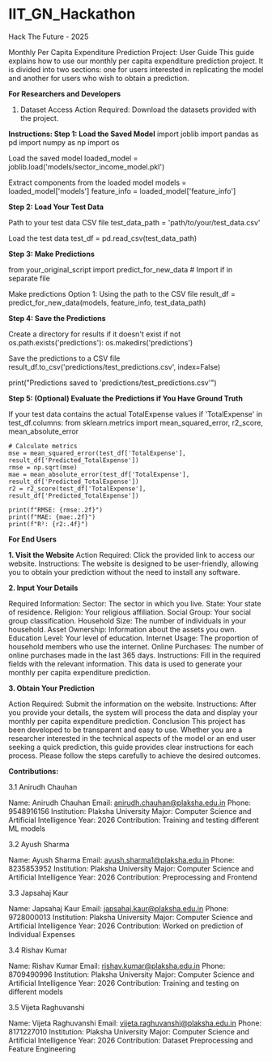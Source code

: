 # IIT_GN_Hackathon
Hack The Future - 2025

Monthly Per Capita Expenditure Prediction Project: User Guide
This guide explains how to use our monthly per capita expenditure prediction project. It is divided into two sections: one for users interested in replicating the model and another for users who wish to obtain a prediction.

**For Researchers and Developers**
1. Dataset Access
Action Required:
Download the datasets provided with the project.

**Instructions:
Step 1: Load the Saved Model**
import joblib
import pandas as pd
import numpy as np
import os

Load the saved model
loaded_model = joblib.load('models/sector_income_model.pkl')

Extract components from the loaded model
models = loaded_model['models']
feature_info = loaded_model['feature_info']

**Step 2: Load Your Test Data**

Path to your test data CSV file
test_data_path = 'path/to/your/test_data.csv'

 Load the test data
test_df = pd.read_csv(test_data_path)

**Step 3: Make Predictions**

from your_original_script import predict_for_new_data  # Import if in separate file

 Make predictions
Option 1: Using the path to the CSV file
result_df = predict_for_new_data(models, feature_info, test_data_path)

**Step 4: Save the Predictions**

Create a directory for results if it doesn't exist
if not os.path.exists('predictions'):
    os.makedirs('predictions')

 Save the predictions to a CSV file
result_df.to_csv('predictions/test_predictions.csv', index=False)

print("Predictions saved to 'predictions/test_predictions.csv'")

**Step 5: (Optional) Evaluate the Predictions if You Have Ground Truth**

If your test data contains the actual TotalExpense values
if 'TotalExpense' in test_df.columns:
    from sklearn.metrics import mean_squared_error, r2_score, mean_absolute_error
    
    # Calculate metrics
    mse = mean_squared_error(test_df['TotalExpense'], result_df['Predicted_TotalExpense'])
    rmse = np.sqrt(mse)
    mae = mean_absolute_error(test_df['TotalExpense'], result_df['Predicted_TotalExpense'])
    r2 = r2_score(test_df['TotalExpense'], result_df['Predicted_TotalExpense'])
    
    print(f"RMSE: {rmse:.2f}")
    print(f"MAE: {mae:.2f}")
    print(f"R²: {r2:.4f}")

**For End Users**

**1. Visit the Website**
Action Required:
Click the provided link to access our website.
Instructions:
The website is designed to be user-friendly, allowing you to obtain your prediction without the need to install any software.

**2. Input Your Details**

Required Information:
Sector: The sector in which you live.
State: Your state of residence.
Religion: Your religious affiliation.
Social Group: Your social group classification.
Household Size: The number of individuals in your household.
Asset Ownership: Information about the assets you own.
Education Level: Your level of education.
Internet Usage: The proportion of household members who use the internet.
Online Purchases: The number of online purchases made in the last 365 days.
Instructions:
Fill in the required fields with the relevant information. This data is used to generate your monthly per capita expenditure prediction.

**3. Obtain Your Prediction**

Action Required:
Submit the information on the website.
Instructions:
After you provide your details, the system will process the data and display your monthly per capita expenditure prediction.
Conclusion
This project has been developed to be transparent and easy to use. Whether you are a researcher interested in the technical aspects of the model or an end user seeking a quick prediction, this guide provides clear instructions for each process. Please follow the steps carefully to achieve the desired outcomes.


**Contributions:**


3.1 Anirudh Chauhan

Name: Anirudh Chauhan
Email: anirudh.chauhan@plaksha.edu.in
Phone: 9548916156
Institution: Plaksha University
Major: Computer Science and Artificial Intelligence
Year: 2026
Contribution: Training and testing different ML models

3.2 Ayush Sharma

Name: Ayush Sharma
Email: ayush.sharma1@plaksha.edu.in
Phone: 8235853952
Institution: Plaksha University
Major: Computer Science and Artificial Intelligence
Year: 2026
Contribution: Preprocessing and Frontend

3.3 Japsahaj Kaur

Name: Japsahaj Kaur
Email: japsahaj.kaur@plaksha.edu.in
Phone: 9728000013
Institution: Plaksha University
Major: Computer Science and Artificial Intelligence
Year: 2026
Contribution: Worked on prediction of Individual Expenses

3.4 Rishav Kumar

Name: Rishav Kumar
Email: rishav.kumar@plaksha.edu.in
Phone: 8709490996
Institution: Plaksha University
Major: Computer Science and Artificial Intelligence
Year: 2026
Contribution: Training and testing on different models

3.5 Vijeta Raghuvanshi

Name: Vijeta Raghuvanshi
Email: vijeta.raghuvanshi@plaksha.edu.in
Phone: 8171227010
Institution: Plaksha University
Major: Computer Science and Artificial Intelligence
Year: 2026
Contribution: Dataset Preprocessing and Feature Engineering

